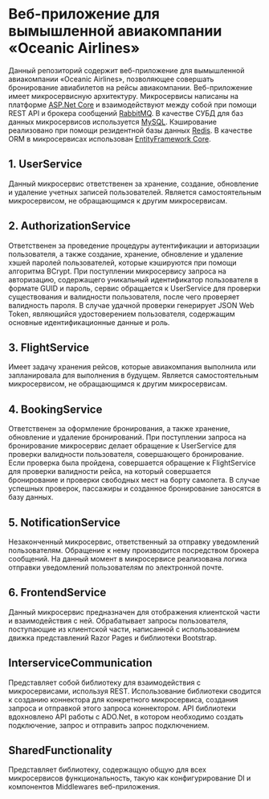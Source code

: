 # Веб-приложение для вымышленной авиакомпании «Oceanic Airlines»
Данный репозиторий содержит веб-приложение для вымышленной авиакомпании «Oceanic Airlines», позволяющее совершать бронирование авиабилетов на рейсы авиакомпании. Веб-приложение имеет микросервисную архитектуру. Микросервисы написаны на платформе [ASP.Net Core](https://www.asp.net/) и взаимодействуют между собой при помощи REST API и брокера сообщений [RabbitMQ](https://www.rabbitmq.com/). В качестве СУБД для баз данных микросервисов используется [MySQL](https://www.mysql.com/). Кэширование реализовано при помощи резидентной базы данных [Redis](https://redis.io/). В качестве ORM в микросервисах использован [EntityFramework Core](https://learn.microsoft.com/ef/).
## 1. UserService
Данный микросервис ответственен за хранение, создание, обновление и удаление учетных записей пользователей. Является самостоятельным микросервисом, не обращающимся к другим микросервисам.
## 2. AuthorizationService
Ответственен за проведение процедуры аутентификации и авторизации пользователя, а также создание, хранение, обновление и удаление хэшей паролей пользователей, которые кэшируются при помощи алгоритма BCrypt. При поступлении микросервису запроса на авторизацию, содержащего уникальный идентификатор пользователя в формате GUID и пароль, сервис обращается к UserService для проверки существования и валидности пользователя, после чего проверяет валидность пароля. В случае удачной проверки генерирует JSON Web Token, являющийся удостоверением пользователя, содержащим основные идентификационные данные и роль.
## 3. FlightService
Имеет задачу хранения рейсов, которые авиакомпания выполнила или запланировала для выполнения в будущем. Является самостоятельным микросервисом, не обращающимся к другим микросервисам.
## 4. BookingService
Ответственен за оформление бронирования, а также хранение, обновление и удаление бронирований. При поступлении запроса на бронирование микросервис делает обращение к UserService для проверки валидности пользователя, совершающего бронирование. Если проверка была пройдена, совершается обращение к FlightService для проверки валидности рейса, на который совершается бронирование и проверки свободных мест на борту самолета. В случае успешных проверок, пассажиры и созданное бронирование заносятся в базу данных.
## 5. NotificationService
Незаконченный микросервис, ответственный за отправку уведомлений пользователям. Обращение к нему производится посредством брокера сообщений. На данный момент в микросервисе реализована логика отправки уведомлений пользователям по электронной почте.
## 6. FrontendService
Данный микросервис предназначен для отображения клиентской части и взаимодействия с ней. Обрабатывает запросы пользователя, поступающие из клиентской части, написанной с использованием движка представлений Razor Pages и библиотеки Bootstrap.
## InterserviceCommunication
Представляет собой библиотеку для взаимодействия с микросервисами, используя REST. Использование библиотеки сводится к созданию коннектора для конкретного микросервиса, создания запроса и отправкой этого запроса коннектором. API библиотеки вдохновлено API работы с ADO.Net, в котором необходимо создать подключение, запрос и отправить запрос подключением.
## SharedFunctionality
Представляет библиотеку, содержащую общую для всех микросервисов функциональность, такую как конфигурирование DI и компонентов Middlewares веб-приложения.